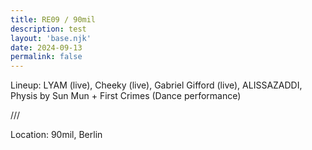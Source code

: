 ```yaml
---
title: RE09 / 90mil
description: test
layout: 'base.njk'
date: 2024-09-13
permalink: false
---
```


Lineup: LYAM (live), Cheeky (live), Gabriel Gifford (live), ALISSAZADDI, Physis by Sun Mun + First Crimes (Dance performance)

///

Location: 90mil, Berlin
<!-- 
<div class="pt3"></div>

<div class="flex justify-center bg-near-white mb2 mt2">
    <img class="" width="100%" height="" src="/assets/images/reverse-engineering/re_poster_140923.jpg">
</div> -->
